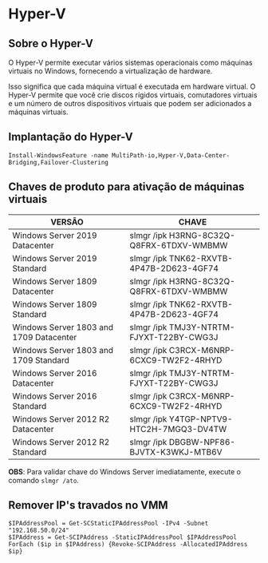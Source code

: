 # Hyper-V

## Sobre o Hyper-V

O Hyper-V permite executar vários sistemas operacionais como máquinas virtuais no Windows, fornecendo a virtualização de hardware.

Isso significa que cada máquina virtual é executada em hardware virtual. O Hyper-V permite que você crie discos rígidos virtuais, comutadores virtuais e um número de outros dispositivos virtuais que podem ser adicionados a máquinas virtuais.

## Implantação do Hyper-V

```Install-WindowsFeature -name MultiPath-io,Hyper-V,Data-Center-Bridging,Failover-Clustering```

## Chaves de produto para ativação de máquinas virtuais

VERSÃO                                   |   CHAVE
-----------------------------------------|-------------------------------------------
Windows Server 2019 Datacenter           |   slmgr /ipk H3RNG-8C32Q-Q8FRX-6TDXV-WMBMW
Windows Server 2019 Standard             |   slmgr /ipk TNK62-RXVTB-4P47B-2D623-4GF74
Windows Server 1809 Datacenter           |   slmgr /ipk H3RNG-8C32Q-Q8FRX-6TDXV-WMBMW
Windows Server 1809 Standard             |   slmgr /ipk TNK62-RXVTB-4P47B-2D623-4GF74
Windows Server 1803 and 1709 Datacenter  |   slmgr /ipk TMJ3Y-NTRTM-FJYXT-T22BY-CWG3J
Windows Server 1803 and 1709 Standard    |   slmgr /ipk C3RCX-M6NRP-6CXC9-TW2F2-4RHYD
Windows Server 2016 Datacenter           |   slmgr /ipk TMJ3Y-NTRTM-FJYXT-T22BY-CWG3J
Windows Server 2016 Standard             |   slmgr /ipk C3RCX-M6NRP-6CXC9-TW2F2-4RHYD
Windows Server 2012 R2 Datacenter        |   slmgr /ipk Y4TGP-NPTV9-HTC2H-7MGQ3-DV4TW
Windows Server 2012 R2 Standard          |   slmgr /ipk DBGBW-NPF86-BJVTX-K3WKJ-MTB6V

**OBS**: Para validar chave do Windows Server imediatamente, execute o comando ```slmgr /ato```.

## Remover IP's travados no VMM

```
$IPAddressPool = Get-SCStaticIPAddressPool -IPv4 -Subnet "192.168.50.0/24"
$IPAddress = Get-SCIPAddress -StaticIPAddressPool $IPAddressPool
ForEach ($ip in $IPAddress) {Revoke-SCIPAddress -AllocatedIPAddress $ip}
```
